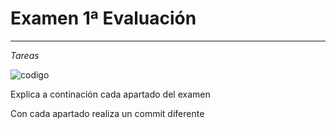 # Examen 1ª Evaluación

---
*Tareas*








![codigo](file:///home/dam/Documentos/COD_Undir_Flota/Ejercicios/ex1ev/examen_COD.png)
















Explica a continación cada apartado del examen

Con cada apartado realiza un commit diferente